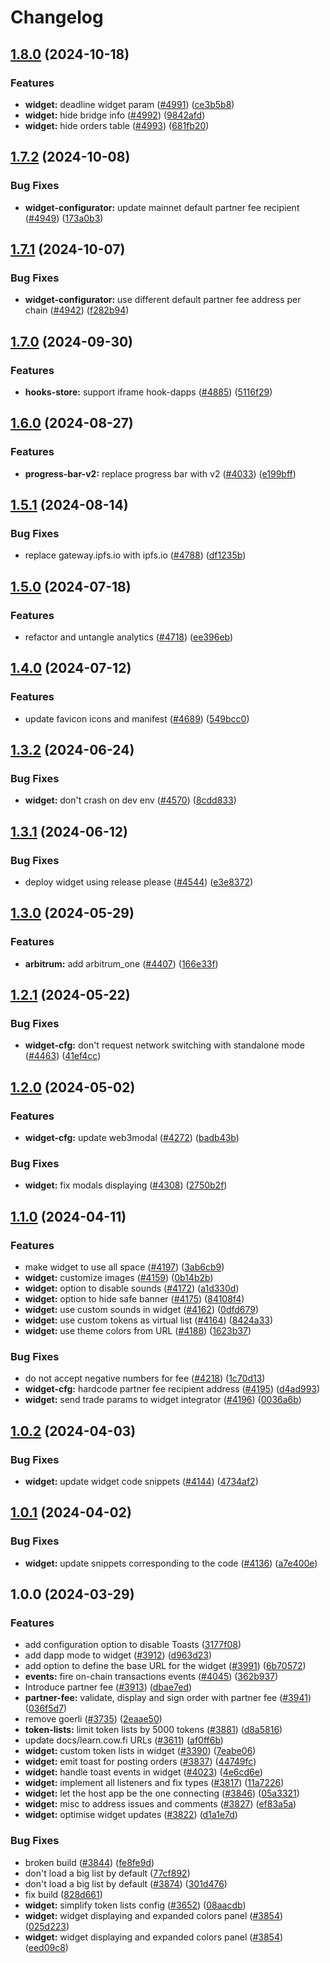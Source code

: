 # Changelog

## [1.8.0](https://github.com/cowprotocol/cowswap/compare/widget-configurator-v1.7.2...widget-configurator-v1.8.0) (2024-10-18)


### Features

* **widget:** deadline widget param ([#4991](https://github.com/cowprotocol/cowswap/issues/4991)) ([ce3b5b8](https://github.com/cowprotocol/cowswap/commit/ce3b5b8adb5cc95a5ca3097d5cf2d45b249748c2))
* **widget:** hide bridge info ([#4992](https://github.com/cowprotocol/cowswap/issues/4992)) ([9842afd](https://github.com/cowprotocol/cowswap/commit/9842afdb887497d235a01538663488b0b8852bb5))
* **widget:** hide orders table ([#4993](https://github.com/cowprotocol/cowswap/issues/4993)) ([681fb20](https://github.com/cowprotocol/cowswap/commit/681fb20dab0b4155d50ad7f32c7a48cb95e084a3))

## [1.7.2](https://github.com/cowprotocol/cowswap/compare/widget-configurator-v1.7.1...widget-configurator-v1.7.2) (2024-10-08)


### Bug Fixes

* **widget-configurator:** update mainnet default partner fee recipient ([#4949](https://github.com/cowprotocol/cowswap/issues/4949)) ([173a0b3](https://github.com/cowprotocol/cowswap/commit/173a0b3c5e40e6e1679eaf052890b2395112b78b))

## [1.7.1](https://github.com/cowprotocol/cowswap/compare/widget-configurator-v1.7.0...widget-configurator-v1.7.1) (2024-10-07)


### Bug Fixes

* **widget-configurator:** use different default partner fee address per chain ([#4942](https://github.com/cowprotocol/cowswap/issues/4942)) ([f282b94](https://github.com/cowprotocol/cowswap/commit/f282b948d011022c563e4c6189af8da86f020754))

## [1.7.0](https://github.com/cowprotocol/cowswap/compare/widget-configurator-v1.6.0...widget-configurator-v1.7.0) (2024-09-30)


### Features

* **hooks-store:** support iframe hook-dapps ([#4885](https://github.com/cowprotocol/cowswap/issues/4885)) ([5116f29](https://github.com/cowprotocol/cowswap/commit/5116f296a0e4866d0a51a806b7abe55e809d26e9))

## [1.6.0](https://github.com/cowprotocol/cowswap/compare/widget-configurator-v1.5.1...widget-configurator-v1.6.0) (2024-08-27)


### Features

* **progress-bar-v2:** replace progress bar with v2 ([#4033](https://github.com/cowprotocol/cowswap/issues/4033)) ([e199bff](https://github.com/cowprotocol/cowswap/commit/e199bff492ad3f91df23be34a829ebe1f246444a))

## [1.5.1](https://github.com/cowprotocol/cowswap/compare/widget-configurator-v1.5.0...widget-configurator-v1.5.1) (2024-08-14)


### Bug Fixes

* replace gateway.ipfs.io with ipfs.io ([#4788](https://github.com/cowprotocol/cowswap/issues/4788)) ([df1235b](https://github.com/cowprotocol/cowswap/commit/df1235b20ab9a888e085d1d90a9e5ab73da54d13))

## [1.5.0](https://github.com/cowprotocol/cowswap/compare/widget-configurator-v1.4.0...widget-configurator-v1.5.0) (2024-07-18)


### Features

* refactor and untangle analytics ([#4718](https://github.com/cowprotocol/cowswap/issues/4718)) ([ee396eb](https://github.com/cowprotocol/cowswap/commit/ee396eb1c4ef9a786810ed20b20020b4cb986460))

## [1.4.0](https://github.com/cowprotocol/cowswap/compare/widget-configurator-v1.3.2...widget-configurator-v1.4.0) (2024-07-12)


### Features

* update favicon icons and manifest ([#4689](https://github.com/cowprotocol/cowswap/issues/4689)) ([549bcc0](https://github.com/cowprotocol/cowswap/commit/549bcc0dea929efdb6adbffa956dac013a73c679))

## [1.3.2](https://github.com/cowprotocol/cowswap/compare/widget-configurator-v1.3.1...widget-configurator-v1.3.2) (2024-06-24)


### Bug Fixes

* **widget:** don't crash on dev env ([#4570](https://github.com/cowprotocol/cowswap/issues/4570)) ([8cdd833](https://github.com/cowprotocol/cowswap/commit/8cdd833f020ec9cbe1ff558fd57748260078d402))

## [1.3.1](https://github.com/cowprotocol/cowswap/compare/widget-configurator-v1.3.0...widget-configurator-v1.3.1) (2024-06-12)


### Bug Fixes

* deploy widget using release please ([#4544](https://github.com/cowprotocol/cowswap/issues/4544)) ([e3e8372](https://github.com/cowprotocol/cowswap/commit/e3e83726a059eecb4f7d513bbdc34e60406d5558))

## [1.3.0](https://github.com/cowprotocol/cowswap/compare/widget-configurator-v1.2.1...widget-configurator-v1.3.0) (2024-05-29)


### Features

* **arbitrum:** add arbitrum_one ([#4407](https://github.com/cowprotocol/cowswap/issues/4407)) ([166e33f](https://github.com/cowprotocol/cowswap/commit/166e33f3c494972738b154cf844584dd78e12c7d))

## [1.2.1](https://github.com/cowprotocol/cowswap/compare/widget-configurator-v1.2.0...widget-configurator-v1.2.1) (2024-05-22)


### Bug Fixes

* **widget-cfg:** don't request network switching with standalone mode ([#4463](https://github.com/cowprotocol/cowswap/issues/4463)) ([41ef4cc](https://github.com/cowprotocol/cowswap/commit/41ef4cc83358c17742fb3e5472e1aa8dc19d475d))

## [1.2.0](https://github.com/cowprotocol/cowswap/compare/widget-configurator-v1.1.0...widget-configurator-v1.2.0) (2024-05-02)


### Features

* **widget-cfg:** update web3modal ([#4272](https://github.com/cowprotocol/cowswap/issues/4272)) ([badb43b](https://github.com/cowprotocol/cowswap/commit/badb43bda3e4d361c381c55ab3d373c7cced3f2c))


### Bug Fixes

* **widget:** fix modals displaying ([#4308](https://github.com/cowprotocol/cowswap/issues/4308)) ([2750b2f](https://github.com/cowprotocol/cowswap/commit/2750b2fd6c848ced889cef2d3ce16bf59f77afcb))

## [1.1.0](https://github.com/cowprotocol/cowswap/compare/widget-configurator-v1.0.2...widget-configurator-v1.1.0) (2024-04-11)


### Features

* make widget to use all space ([#4197](https://github.com/cowprotocol/cowswap/issues/4197)) ([3ab6cb9](https://github.com/cowprotocol/cowswap/commit/3ab6cb98f03e571670031248af9419f301bbdaf8))
* **widget:** customize images ([#4159](https://github.com/cowprotocol/cowswap/issues/4159)) ([0b14b2b](https://github.com/cowprotocol/cowswap/commit/0b14b2b19279a1688f75dc4f2954b8c267e57c40))
* **widget:** option to disable sounds ([#4172](https://github.com/cowprotocol/cowswap/issues/4172)) ([a1d330d](https://github.com/cowprotocol/cowswap/commit/a1d330d46620d3724bb97fb03a07e9080966c1e4))
* **widget:** option to hide safe banner ([#4175](https://github.com/cowprotocol/cowswap/issues/4175)) ([84108f4](https://github.com/cowprotocol/cowswap/commit/84108f4362333f8638d8da7c4ad4849d9f5a796c))
* **widget:** use custom sounds in widget ([#4162](https://github.com/cowprotocol/cowswap/issues/4162)) ([0dfd679](https://github.com/cowprotocol/cowswap/commit/0dfd67946a1ed383a5ffeeadee3044e45bd92eb0))
* **widget:** use custom tokens as virtual list ([#4164](https://github.com/cowprotocol/cowswap/issues/4164)) ([8424a33](https://github.com/cowprotocol/cowswap/commit/8424a337f2ea2fd21cc3cb664d2f91facace00fb))
* **widget:** use theme colors from URL ([#4188](https://github.com/cowprotocol/cowswap/issues/4188)) ([1623b37](https://github.com/cowprotocol/cowswap/commit/1623b37a1b50499473cf82a7aa0dd8f73f63a415))


### Bug Fixes

* do not accept negative numbers for fee ([#4218](https://github.com/cowprotocol/cowswap/issues/4218)) ([1c70d13](https://github.com/cowprotocol/cowswap/commit/1c70d1349d4b656127bbae571795dda629f7fdf9))
* **widget-cfg:** hardcode partner fee recipient address ([#4195](https://github.com/cowprotocol/cowswap/issues/4195)) ([d4ad993](https://github.com/cowprotocol/cowswap/commit/d4ad993c39c28e99ec36f326faac56fab6643ad6))
* **widget:** send trade params to widget integrator ([#4196](https://github.com/cowprotocol/cowswap/issues/4196)) ([0036a6b](https://github.com/cowprotocol/cowswap/commit/0036a6b3cd8ac8015a4271ea3477232d1a4e180d))

## [1.0.2](https://github.com/cowprotocol/cowswap/compare/widget-configurator-v1.0.1...widget-configurator-v1.0.2) (2024-04-03)


### Bug Fixes

* **widget:** update widget code snippets ([#4144](https://github.com/cowprotocol/cowswap/issues/4144)) ([4734af2](https://github.com/cowprotocol/cowswap/commit/4734af27d089112478439604fd66d1968db59021))

## [1.0.1](https://github.com/cowprotocol/cowswap/compare/widget-configurator-v1.0.0...widget-configurator-v1.0.1) (2024-04-02)


### Bug Fixes

* **widget:** update snippets corresponding to the code ([#4136](https://github.com/cowprotocol/cowswap/issues/4136)) ([a7e400e](https://github.com/cowprotocol/cowswap/commit/a7e400e5d9b4fa639854743785eb837b045bfecc))

## 1.0.0 (2024-03-29)


### Features

* add configuration option to disable Toasts ([3177f08](https://github.com/cowprotocol/cowswap/commit/3177f089e162ec5515c1bcebe6c4a4d9d7987cde))
* add dapp mode to widget ([#3912](https://github.com/cowprotocol/cowswap/issues/3912)) ([d963d23](https://github.com/cowprotocol/cowswap/commit/d963d23a9b5f3f10049dfa091f181fddb40707ea))
* add option to define the base URL for the widget ([#3991](https://github.com/cowprotocol/cowswap/issues/3991)) ([6b70572](https://github.com/cowprotocol/cowswap/commit/6b7057239c137b6b80f8277fdda7d8b06a5b2ed0))
* **events:** fire on-chain transactions events ([#4045](https://github.com/cowprotocol/cowswap/issues/4045)) ([362b937](https://github.com/cowprotocol/cowswap/commit/362b9371e8d0ad09ea5501e5a58608c28eb5cf43))
* Introduce partner fee ([#3913](https://github.com/cowprotocol/cowswap/issues/3913)) ([dbae7ed](https://github.com/cowprotocol/cowswap/commit/dbae7ed38b690b538d9fbd50e13d04bb199e3437))
* **partner-fee:** validate, display and sign order with partner fee ([#3941](https://github.com/cowprotocol/cowswap/issues/3941)) ([036f5d7](https://github.com/cowprotocol/cowswap/commit/036f5d7a06eb9d461101b28d917cc8eba3ec4fc2))
* remove goerli ([#3735](https://github.com/cowprotocol/cowswap/issues/3735)) ([2eaae50](https://github.com/cowprotocol/cowswap/commit/2eaae5063f1623d03328e4c2a0fb49c7799ff0a3))
* **token-lists:** limit token lists by 5000 tokens ([#3881](https://github.com/cowprotocol/cowswap/issues/3881)) ([d8a5816](https://github.com/cowprotocol/cowswap/commit/d8a581652fcca40fc8ec2f63e904855b616951c6))
* update docs/learn.cow.fi URLs ([#3611](https://github.com/cowprotocol/cowswap/issues/3611)) ([af0ff6b](https://github.com/cowprotocol/cowswap/commit/af0ff6b71de422e43aab987287f780d26a17ac73))
* **widget:** custom token lists in widget ([#3390](https://github.com/cowprotocol/cowswap/issues/3390)) ([7eabe06](https://github.com/cowprotocol/cowswap/commit/7eabe06d043703718d742809791eda555dff5058))
* **widget:** emit toast for posting orders ([#3837](https://github.com/cowprotocol/cowswap/issues/3837)) ([44749fc](https://github.com/cowprotocol/cowswap/commit/44749fc19a392bba0055c856b6990e354729f31a))
* **widget:** handle toast events in widget ([#4023](https://github.com/cowprotocol/cowswap/issues/4023)) ([4e6cd6e](https://github.com/cowprotocol/cowswap/commit/4e6cd6e76eb735f4e7ea78073cb88c5490c6198e))
* **widget:** implement all listeners and fix types ([#3817](https://github.com/cowprotocol/cowswap/issues/3817)) ([11a7226](https://github.com/cowprotocol/cowswap/commit/11a7226a5d3811139e784fe668ee2eebf2167a38))
* **widget:** let the host app be the one connecting ([#3846](https://github.com/cowprotocol/cowswap/issues/3846)) ([05a3321](https://github.com/cowprotocol/cowswap/commit/05a3321ede220e7c07dc41df2f2f706028fc4afb))
* **widget:** misc to address issues and comments ([#3827](https://github.com/cowprotocol/cowswap/issues/3827)) ([ef83a5a](https://github.com/cowprotocol/cowswap/commit/ef83a5ad520d072ebf4f2cccde5fcfd0c1d88cd2))
* **widget:** optimise widget updates ([#3822](https://github.com/cowprotocol/cowswap/issues/3822)) ([d1a1e7d](https://github.com/cowprotocol/cowswap/commit/d1a1e7d05a1fed94dece9afbbc65f43af1a4f748))


### Bug Fixes

* broken build ([#3844](https://github.com/cowprotocol/cowswap/issues/3844)) ([fe8fe9d](https://github.com/cowprotocol/cowswap/commit/fe8fe9d71e4e74f3388ed4ebec7be180f2961f94))
* don't load a big list by default ([77cf892](https://github.com/cowprotocol/cowswap/commit/77cf892f4a3b2e761f0371cdd498b56abbedf774))
* don't load a big list by default ([#3874](https://github.com/cowprotocol/cowswap/issues/3874)) ([301d476](https://github.com/cowprotocol/cowswap/commit/301d4763582a576c629169db825b73f377a74330))
* fix build ([828d661](https://github.com/cowprotocol/cowswap/commit/828d66166359d264788c48d1745a1a8124f50053))
* **widget:** simplify token lists config ([#3652](https://github.com/cowprotocol/cowswap/issues/3652)) ([08aacdb](https://github.com/cowprotocol/cowswap/commit/08aacdb09602f48408cfe132bb9e5440fd774063))
* **widget:** widget displaying and expanded colors panel ([#3854](https://github.com/cowprotocol/cowswap/issues/3854)) ([025d223](https://github.com/cowprotocol/cowswap/commit/025d2238fd06e14d2bd471f73f02379e86ff94c1))
* **widget:** widget displaying and expanded colors panel ([#3854](https://github.com/cowprotocol/cowswap/issues/3854)) ([eed09c8](https://github.com/cowprotocol/cowswap/commit/eed09c81f941c5d5e11cc9daed92aaf0faa0922e))
